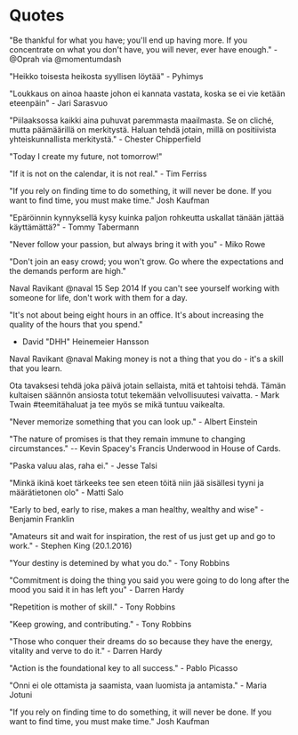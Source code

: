 # Quotes

"Be thankful for what you have; you'll end up having more. If you concentrate on what you don't have, you will never, ever have enough." -@Oprah via @momentumdash

"Heikko toisesta heikosta syyllisen löytää" - Pyhimys

"Loukkaus on ainoa haaste johon ei kannata vastata, koska se ei vie ketään eteenpäin" - Jari Sarasvuo

"Piilaaksossa kaikki aina puhuvat paremmasta maailmasta. Se on cliché, mutta päämäärillä on merkitystä. Haluan tehdä jotain, millä on positiivista yhteiskunnallista merkitystä." - Chester Chipperfield

"Today I create my future, not tomorrow!"

"If it is not on the calendar, it is not real." - Tim Ferriss

"If you rely on finding time to do something, it will never be done. If you want to find time, you must make time." Josh Kaufman

"Epäröinnin kynnyksellä kysy kuinka paljon rohkeutta uskallat tänään jättää käyttämättä?" - Tommy Tabermann

"Never follow your passion, but always bring it with you" - Miko Rowe

"Don't join an easy crowd; you won't grow. Go where the expectations and the demands perform are high."

Naval Ravikant @naval 15 Sep 2014
If you can't see yourself working with someone for life, don't work with them for a day.

"It's not about being eight hours in an office. It's about increasing the quality of the hours that you spend."

* David "DHH" Heinemeier Hansson

Naval Ravikant @naval
Making money is not a thing that you do - it's a skill that you learn.

Ota tavaksesi tehdä joka päivä jotain sellaista, mitä et tahtoisi tehdä. Tämän kultaisen säännön ansiosta totut tekemään velvollisuutesi vaivatta. - Mark Twain #teemitähaluat ja tee myös se mikä tuntuu vaikealta.

"Never memorize something that you can look up." - Albert Einstein

"The nature of promises is that they remain immune to changing circumstances." -- Kevin Spacey's Francis Underwood in House of Cards.

"Paska valuu alas, raha ei." - Jesse Talsi

"Minkä ikinä koet tärkeeks tee sen eteen töitä niin jää sisällesi tyyni ja määrätietonen olo" - Matti Salo

"Early to bed, early to rise, makes a man healthy, wealthy and wise" - Benjamin Franklin

"Amateurs sit and wait for inspiration, the rest of us just get up and go to work." - Stephen King (20.1.2016)

"Your destiny is detemined by what you do." - Tony Robbins

"Commitment is doing the thing you said you were going to do long after the mood you said it in has left you" - Darren Hardy

"Repetition is mother of skill." - Tony Robbins

"Keep growing, and contributing." - Tony Robbins

"Those who conquer their dreams do so because they have the energy, vitality and verve to do it." - Darren Hardy

"Action is the foundational key to all success." - Pablo Picasso

"Onni ei ole ottamista ja saamista, vaan luomista ja antamista." - Maria Jotuni

"If you rely on finding time to do something, it will never be done. If you want to find time, you must make time." Josh Kaufman
